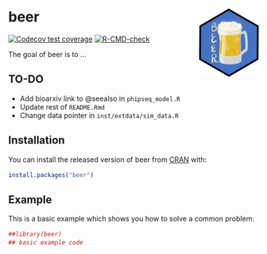 
<!-- README.md is generated from README.Rmd. Please edit that file -->

# beer <img src='man/figures/logo.png' align="right" height="138" />

<!-- badges: start -->

[![Codecov test
coverage](https://codecov.io/gh/athchen/beer/branch/master/graph/badge.svg)](https://codecov.io/gh/athchen/beer?branch=master)
[![R-CMD-check](https://github.com/athchen/beer/workflows/R-CMD-check/badge.svg)](https://github.com/athchen/beer/actions)
<!-- badges: end -->

The goal of beer is to …

## TO-DO

-   Add bioarxiv link to @seealso in `phipseq_model.R`
-   Update rest of `README.Rmd`
-   Change data pointer in `inst/extdata/sim_data.R`

## Installation

You can install the released version of beer from
[CRAN](https://CRAN.R-project.org) with:

``` r
install.packages("beer")
```

## Example

This is a basic example which shows you how to solve a common problem:

``` r
##library(beer)
## basic example code
```
